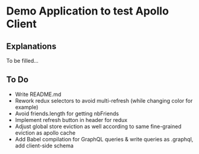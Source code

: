 # Demo Application to test Apollo Client

## Explanations

To be filled...

## To Do

-   Write README.md
-   Rework redux selectors to avoid multi-refresh (while changing color for example)
-   Avoid friends.length for getting nbFriends
-   Implement refresh button in header for redux
-   Adjust global store eviction as well according to same fine-grained eviction as apollo cache
-   Add Babel compilation for GraphQL queries & write queries as .graphql, add client-side schema
